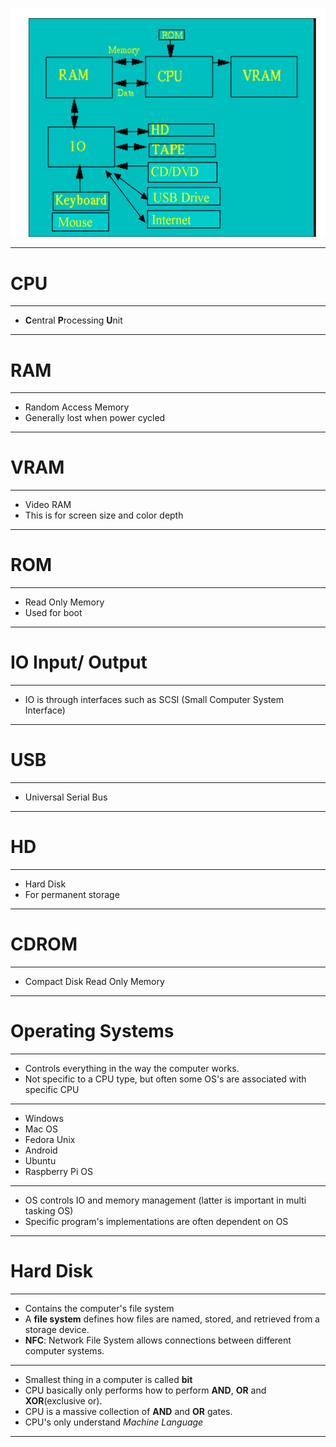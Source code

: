 ![alt](../Images/img1.png)

<hr>

# CPU

<hr>

- **C**entral **P**rocessing **U**nit

<hr>

# RAM

<hr>

- Random Access Memory
- Generally lost when power cycled

<hr>

# VRAM

<hr>

- Video RAM
- This is for screen size and color depth

<hr>

# ROM

<hr>

- Read Only Memory
- Used for boot

<hr>

# IO Input/ Output

<hr>

- IO is through interfaces such as SCSI (Small Computer System Interface)

<hr>

# USB

<hr>

- Universal Serial Bus

<hr>

# HD

<hr>

- Hard Disk
- For permanent storage

<hr>

# CDROM

<hr>

- Compact Disk Read Only Memory

<hr>

# Operating Systems

<hr>

- Controls everything in the way the computer works.
- Not specific to a CPU type, but often some OS's are associated with specific CPU

<hr>

- Windows
- Mac OS
- Fedora Unix
- Android
- Ubuntu
- Raspberry Pi OS

<hr>

- OS controls IO and memory management (latter is important in multi tasking OS)
- Specific program's implementations are often dependent on OS

<hr>

# Hard Disk

<hr>

- Contains the computer's file system
- A **file system** defines how files are named, stored, and retrieved from a storage device.
- **NFC**: Network File System allows connections between different computer systems.

<hr>

- Smallest thing in a computer is called **bit**
- CPU basically only performs how to perform **AND**, **OR** and **XOR**(exclusive or).
- CPU is a massive collection of **AND** and **OR** gates.
- CPU's only understand *Machine Language*

<hr>

